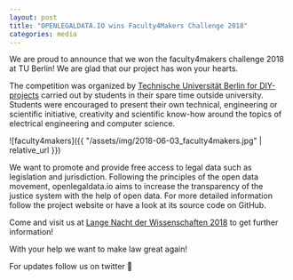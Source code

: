```yaml
---
layout: post
title: "OPENLEGALDATA.IO wins Faculty4Makers Challenge 2018"
categories: media
---
```


We are proud to announce that we won the faculty4makers challenge 2018 at TU Berlin! We are glad that our 
project has won your hearts.

The competition was organized by [Technische Universität Berlin for DIY-projects](https://www.eecs.tu-berlin.de/zielgruppen/presse/veranstaltungen/faculty4makers_challenge/faculty4makers_challenge_201718/) 
carried out by students in their spare time outside university. Students were encouraged to present their own 
technical, engineering or scientific initiative, creativity and scientific know-how around the topics of 
electrical engineering and computer science.

![faculty4makers]({{ "/assets/img/2018-06-03_faculty4makers.jpg" | relative_url }})

We want to promote and provide free access to legal data such as legislation and jurisdiction. 
Following the principles of the open data movement, openlegaldata.io aims to increase the transparency of the 
justice system with the help of open data. For more detailed information follow the project website or 
have a look at its source code on GitHub.

Come and visit us at [Lange Nacht der Wissenschaften 2018](https://www.langenachtderwissenschaften.de/) to get further information!

With your help we want to make law great again!

For updates follow us on twitter 🙂
